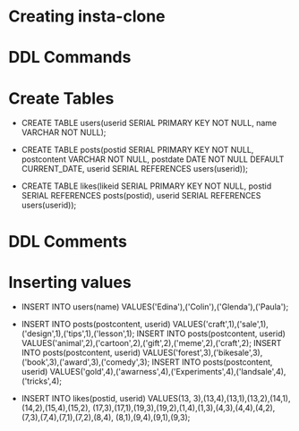 # Creating insta-clone

# DDL Commands
# Create Tables


- CREATE TABLE users(userid SERIAL PRIMARY KEY NOT NULL, name VARCHAR NOT NULL);

- CREATE TABLE posts(postid SERIAL PRIMARY KEY NOT NULL, postcontent VARCHAR NOT NULL, postdate DATE NOT NULL DEFAULT CURRENT_DATE, userid SERIAL REFERENCES users(userid));

- CREATE TABLE likes(likeid SERIAL PRIMARY KEY NOT NULL, postid SERIAL REFERENCES posts(postid), userid SERIAL REFERENCES users(userid));

# DDL Comments
# Inserting values


- INSERT INTO users(name) VALUES('Edina'),('Colin'),('Glenda'),('Paula');

- INSERT INTO posts(postcontent, userid) VALUES('craft',1),('sale',1),('design',1),('tips',1),('lesson',1); INSERT INTO posts(postcontent, userid) VALUES('animal',2),('cartoon',2),('gift',2),('meme',2),('craft',2); INSERT INTO posts(postcontent, userid) VALUES('forest',3),('bikesale',3),('book',3),('award',3),('comedy',3); INSERT INTO posts(postcontent, userid) VALUES('gold',4),('awarness',4),('Experiments',4),('landsale',4),('tricks',4);

- INSERT INTO likes(postid, userid) VALUES(13, 3),(13,4),(13,1),(13,2),(14,1),(14,2),(15,4),(15,2), (17,3),(17,1),(19,3),(19,2),(1,4),(1,3),(4,3),(4,4),(4,2),(7,3),(7,4),(7,1),(7,2),(8,4), (8,1),(9,4),(9,1),(9,3);